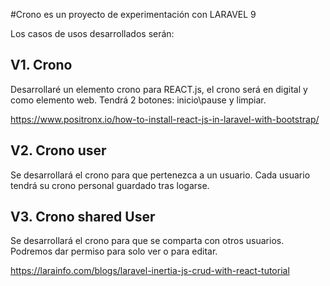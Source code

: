 #Crono es un proyecto de experimentación con LARAVEL 9

Los casos de usos desarrollados serán:

## V1. Crono
Desarrollaré un elemento crono para REACT.js, el crono será en digital y como elemento web.
Tendrá 2 botones: inicio\pause y limpiar.

https://www.positronx.io/how-to-install-react-js-in-laravel-with-bootstrap/

## V2. Crono user
Se desarrollará el crono para que pertenezca a un usuario. Cada usuario tendrá su crono personal guardado tras logarse.

## V3. Crono shared User
Se desarrollará el crono para que se comparta con otros usuarios. Podremos dar permiso para solo ver o para editar.

https://larainfo.com/blogs/laravel-inertia-js-crud-with-react-tutorial
